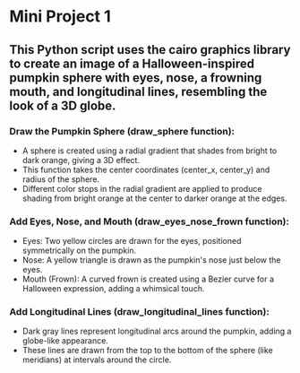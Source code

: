# Mini Project 1 

## This Python script uses the cairo graphics library to create an image of a Halloween-inspired pumpkin sphere with eyes, nose, a frowning mouth, and longitudinal lines, resembling the look of a 3D globe.

### Draw the Pumpkin Sphere (draw_sphere function):

- A sphere is created using a radial gradient that shades from bright to dark orange, giving a 3D effect. 
- This function takes the center coordinates (center_x, center_y) and radius of the sphere.
- Different color stops in the radial gradient are applied to produce shading from bright orange at the center to darker orange at the edges.

### Add Eyes, Nose, and Mouth (draw_eyes_nose_frown function):

- Eyes: Two yellow circles are drawn for the eyes, positioned symmetrically on the pumpkin.
- Nose: A yellow triangle is drawn as the pumpkin's nose just below the eyes.
- Mouth (Frown): A curved frown is created using a Bezier curve for a Halloween expression, adding a whimsical touch.

### Add Longitudinal Lines (draw_longitudinal_lines function):

- Dark gray lines represent longitudinal arcs around the pumpkin, adding a globe-like appearance.
- These lines are drawn from the top to the bottom of the sphere (like meridians) at intervals around the circle.
